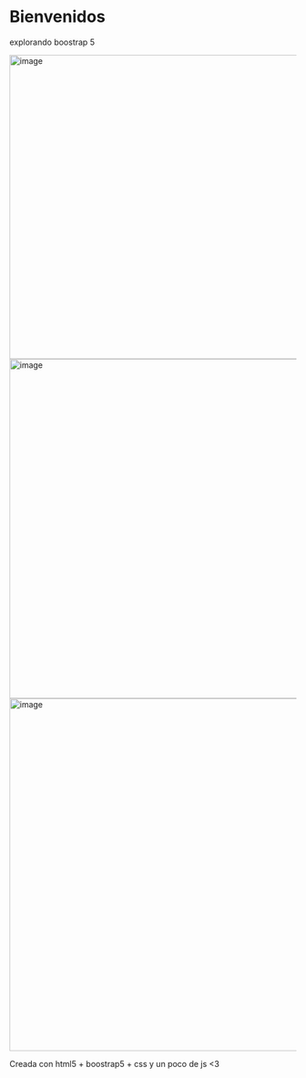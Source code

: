 <h1>Bienvenidos</h1>
<p> explorando boostrap 5 </p>

<img width="1357" height="533" alt="image" src="https://github.com/user-attachments/assets/442c0807-6de7-4f3e-a7ae-6524863c925f" />

<img width="1354" height="595" alt="image" src="https://github.com/user-attachments/assets/39c48b92-a599-495d-8c40-fe47b6f06b3d" />

<img width="1348" height="618" alt="image" src="https://github.com/user-attachments/assets/9e18815a-be2f-42d4-805e-5e76a017c9ea" />

Creada con html5 + boostrap5 + css y un poco de js <3

